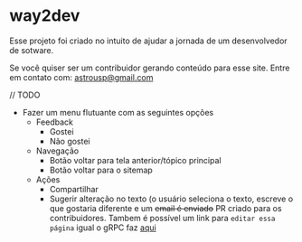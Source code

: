 # way2dev
Esse projeto foi criado no intuito de ajudar a jornada de um desenvolvedor de sotware. 

Se você quiser ser um contribuidor gerando conteúdo para esse site. Entre em contato com: astrousp@gmail.com


// TODO
- Fazer um menu flutuante com as seguintes opções
  - Feedback
    - Gostei
    - Não gostei  
  - Navegação   
    - Botão voltar para tela anterior/tópico principal
    - Botão voltar para o sitemap
  - Ações
    - Compartilhar
    - Sugerir alteração no texto (o usuário seleciona o texto, escreve o que gostaria diferente e um ~~email é enviado~~ PR criado para os contribuidores. Tambem é possível um link para `editar essa página` igual o gRPC faz [aqui](https://grpc.io/docs/what-is-grpc/introduction/)
 
